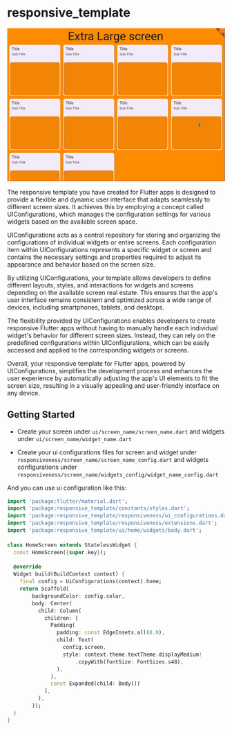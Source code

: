 # responsive_template

![](./example.gif)

The responsive template you have created for Flutter apps is designed to provide a flexible and dynamic user interface that adapts seamlessly to different screen sizes. It achieves this by employing a concept called UIConfigurations, which manages the configuration settings for various widgets based on the available screen space.

UIConfigurations acts as a central repository for storing and organizing the configurations of individual widgets or entire screens. Each configuration item within UIConfigurations represents a specific widget or screen and contains the necessary settings and properties required to adjust its appearance and behavior based on the screen size.

By utilizing UIConfigurations, your template allows developers to define different layouts, styles, and interactions for widgets and screens depending on the available screen real estate. This ensures that the app's user interface remains consistent and optimized across a wide range of devices, including smartphones, tablets, and desktops.

The flexibility provided by UIConfigurations enables developers to create responsive Flutter apps without having to manually handle each individual widget's behavior for different screen sizes. Instead, they can rely on the predefined configurations within UIConfigurations, which can be easily accessed and applied to the corresponding widgets or screens.

Overall, your responsive template for Flutter apps, powered by UIConfigurations, simplifies the development process and enhances the user experience by automatically adjusting the app's UI elements to fit the screen size, resulting in a visually appealing and user-friendly interface on any device.

## Getting Started

* Create your screen under `ui/screen_name/screen_name.dart` and widgets under `ui/screen_name/widget_name.dart`

* Create your ui configurations files for screen and widget under `responsiveness/screen_name/screen_name_config.dart` and widgets configurations under `responsiveness/screen_name/widgets_config/widget_name_config.dart`

And you can use ui configuration like this:

```dart
import 'package:flutter/material.dart';
import 'package:responsive_template/constants/styles.dart';
import 'package:responsive_template/responsiveness/ui_configurations.dart';
import 'package:responsive_template/responsiveness/extensions.dart';
import 'package:responsive_template/ui/home/widgets/body.dart';

class HomeScreen extends StatelessWidget {
  const HomeScreen({super.key});

  @override
  Widget build(BuildContext context) {
    final config = UiConfigurations(context).home;
    return Scaffold(
        backgroundColor: config.color,
        body: Center(
          child: Column(
            children: [
              Padding(
                padding: const EdgeInsets.all(8.0),
                child: Text(
                  config.screen,
                  style: context.theme.textTheme.displayMedium!
                      .copyWith(fontSize: FontSizes.s48),
                ),
              ),
              const Expanded(child: Body())
            ],
          ),
        ));
  }
}
```
